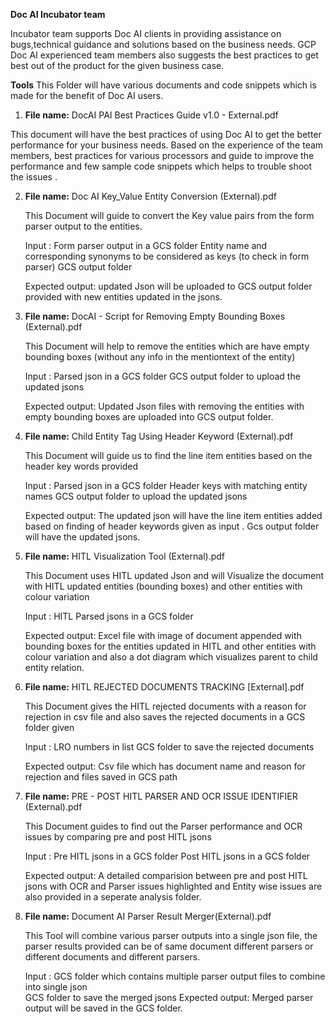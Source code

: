 **Doc AI Incubator team**

Incubator team supports Doc AI clients in providing assistance on bugs,technical guidance and solutions based on the business needs.
GCP Doc AI experienced team members also suggests the best practices to get best out of the product for the given business case.

**Tools**
This Folder will have various documents and code snippets which is made for the benefit of Doc AI users.

  
1.  **File name:** DocAI PAI Best Practices Guide v1.0 - External.pdf
   
   This document will have the best practices of using Doc AI to get the better performance for your business needs.
Based on the experience of the team members, best practices for various processors and guide to improve the performance and few sample code snippets which helps to trouble shoot the issues .

2. **File name:** Doc AI Key_Value Entity Conversion (External).pdf

   This Document will guide to convert the  Key value pairs from the form parser output to the entities.

    Input :  Form parser output in a GCS folder
             Entity name and corresponding synonyms to be considered as keys (to check in form parser)
             GCS output folder
  
    Expected output:
       updated Json will be uploaded to GCS output folder provided with new entities updated in the jsons.

3. **File name:** DocAI - Script for Removing Empty Bounding Boxes (External).pdf

   This Document will help to remove the entities which are have empty bounding boxes (without any info in the mentiontext of the entity)

   Input :   Parsed json in a GCS folder
             GCS output folder to upload the updated jsons
  
   Expected output:
       Updated Json files with removing the entities with empty bounding boxes are uploaded into GCS output folder.


4. **File name:** Child Entity Tag Using Header Keyword (External).pdf
   
   This Document will guide us to find the line item entities based on the header key words provided

   Input :   Parsed json in a GCS folder
             Header keys with matching entity names
             GCS output folder to upload the updated jsons
  
   Expected output:
       The updated json will have the line item entities added based on finding of header keywords given as input .
       Gcs output folder will have the updated jsons.

5. **File name:** HITL Visualization Tool (External).pdf
   
   This Document uses HITL updated Json and will Visualize the document with HITL updated entities (bounding boxes) and other entities    with colour variation

   Input :   HITL Parsed jsons in a GCS folder
             
  
   Expected output:
       Excel file with image of document appended with bounding boxes for the entities updated in HITL and other entities with colour         variation and also a dot diagram which visualizes parent to child entity relation.
   
6. **File name:** HITL REJECTED DOCUMENTS TRACKING [External].pdf
   
   This Document gives the HITL rejected documents with a reason for rejection in csv file and also saves the rejected documents in a GCS folder given

   Input :  LRO numbers in list
             GCS folder to save the rejected documents             
  
   Expected output:
       Csv file which has document name and reason for rejection and files saved in GCS path

7. **File name:** PRE - POST HITL PARSER AND OCR ISSUE IDENTIFIER (External).pdf
   
   This Document guides to find out the Parser performance and OCR issues by comparing pre and post HITL jsons

   Input :  Pre HITL jsons in a GCS folder
            Post HITL jsons in a GCS folder            
  
   Expected output:
       A detailed comparision between pre and post HITL jsons with OCR and Parser issues highlighted and Entity wise issues are also provided in a seperate analysis folder.

8. **File name:** Document AI Parser Result Merger(External).pdf
   
   This Tool will combine various parser outputs into a single json file, the parser results provided can be of same document different parsers or different documents and different parsers.
   
   Input :  GCS folder which contains multiple parser output files to combine into single json           
            GCS folder to save the merged jsons
   Expected output:
       Merged parser output will be saved in the GCS folder.


   



   


   











